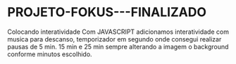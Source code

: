# PROJETO-FOKUS---FINALIZADO
Colocando interatividade Com JAVASCRIPT
adicionamos interatividade com musica para descanso, temporizador em segundo onde consegui realizar pausas de 5 min. 15 min e 25 min
sempre alterando a imagem o background conforme minutos escolhido.
